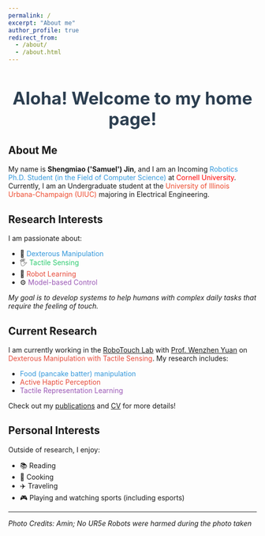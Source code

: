 ```yaml
---
permalink: /
excerpt: "About me"
author_profile: true
redirect_from: 
  - /about/
  - /about.html
---
```

<div style="text-align: center; margin-bottom: 30px;">
  <h1 style="color: #2c3e50; font-size: 2.5em;">Aloha! Welcome to my home page!</h1>
</div>

## About Me

My name is **Shengmiao ('Samuel') Jin**, and I am an Incoming <span style="color: #3498db">Robotics Ph.D. Student (in the Field of Computer Science) </span> at <span style="color:rgb(255, 0, 0)">Cornell University</span>. Currently, I am an Undergraduate student at the <span style="color:rgb(237, 74, 46)">University of Illinois Urbana-Champaign (UIUC)</span> majoring in Electrical Engineering.

## Research Interests

I am passionate about:

* 🤖 <span style="color: #3498db">Dexterous Manipulation</span>
* 🖐️ <span style="color: #2ecc71">Tactile Sensing</span>
* 🧠 <span style="color: #e74c3c">Robot Learning</span>
* ⚙️ <span style="color: #9b59b6">Model-based Control</span>

*My goal is to develop systems to help humans with complex daily tasks that require the feeling of touch.*

## Current Research

I am currently working in the <span style="color: #3498db">[RoboTouch Lab](https://robotouchlab.web.illinois.edu/)</span> with <span style="color: #2ecc71">[Prof. Wenzhen Yuan](https://cs.illinois.edu/about/people/all-faculty/yuanwz)</span> on <span style="color: #e74c3c">Dexterous Manipulation with Tactile Sensing</span>. My research includes:

* <span style="color: #3498db">Food (pancake batter) manipulation</span>
* <span style="color: #e74c3c">Active Haptic Perception</span>
* <span style="color: #9b59b6">Tactile Representation Learning</span>

Check out my [publications](/publications/) and [CV](/cv/) for more details!


## Personal Interests

Outside of research, I enjoy:

* 📚 Reading
* 🍳 Cooking
* ✈️ Traveling
* 🎮 Playing and watching sports (including esports)

---

*Photo Credits: Amin; No UR5e Robots were harmed during the photo taken*

<script type="text/javascript" id="clustrmaps" src="//clustrmaps.com/map_v2.js?d=q34gFVYOjplWwCXaPKaCFqMOnzKQOhNFIWApOYyNmss&cl=ffffff&w=a"></script>
<style>
  #clustrmaps-widget-v2 {
    display: none !important;
  }
</style>
